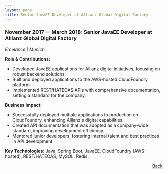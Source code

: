 ```yaml
---
layout: page
title: Senior JavaEE Developer at Allianz Global Digital Factory
---
```


### November 2017 — March 2018: Senior JavaEE Developer at Allianz Global Digital Factory

*Freelance \| Munich*

**Role & Contributions:**

- Developed JavaEE applications for Allianz digital initiatives, focusing on robust backend
  solutions.
- Built and deployed applications to the AWS-hosted CloudFoundry platform.
- Implemented REST/HATEOAS APIs with comprehensive documentation, setting a standard for the
  company.

**Business Impact:**

- Successfully deployed multiple applications to production on CloudFoundry, enhancing Allianz's
  digital capabilities.
- Created API documentation that was adopted as a company-wide standard, improving development
  efficiency.
- Mentored junior developers, fostering internal talent and best practices in API development.

**Key Technologies:**
Java, Spring Boot, JavaEE, CloudFoundry (AWS-hosted), REST/HATEOAS, MySQL, Redis.

<span style="float: right;">[Back](/#my-career)</span>
